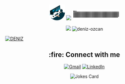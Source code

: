 <p align="center">
  <img src="coder3.gif" alt="programmer" width="10%">
    <img src="https://readme-typing-svg.herokuapp.com?duration=2000&color=00ff88&center=true&vCenter=true&multiline=true&lines=Hi!%20I'm%20Deniz;Computer+Engineer;Backend+Developer;&center=true&width=250&height=90">
  <img src="x.svg" alt="programmer" width="30%">

</p>
<p align="center">
<img width="49.5%" src="https://github-readme-streak-stats.herokuapp.com/?user=deniz-ozcan&theme=gruvbox&hide_border=true" />
<img  width="49.5%" src="https://github-profile-trophy.vercel.app/?username=deniz-ozcan&layout=compact&row=1&column=3&no-bg=true&no-frame=true&theme=gruvbox" alt="deniz-ozcan" />
</p>

[![DENIZ](https://github-readme-activity-graph.vercel.app/graph?username=deniz-ozcan&theme=gruvbox)](https://github.com/deniz-ozcan/github-readme-activity-graph)

<p align="center">
<h2 align="center"> :fire: Connect with me </h2>
</p>
<p align="center">
<a href="mailto:softengdenizozcan@gmail.com"><img img src="https://img.shields.io/badge/gmail-%23EA4335.svg?style=plastic&logo=gmail&logoColor=white" alt="Gmail"/></a>
<a href="https://www.linkedin.com/in/98-deniz-özcan/"><img src="https://img.shields.io/badge/linkedin-%230A66C2.svg?style=plastic&logo=linkedin&logoColor=white" alt="LinkedIn"/></a>
</p>
<p align="center">
<img src="https://readme-jokes.vercel.app/api" alt="Jokes Card" />
</p>
